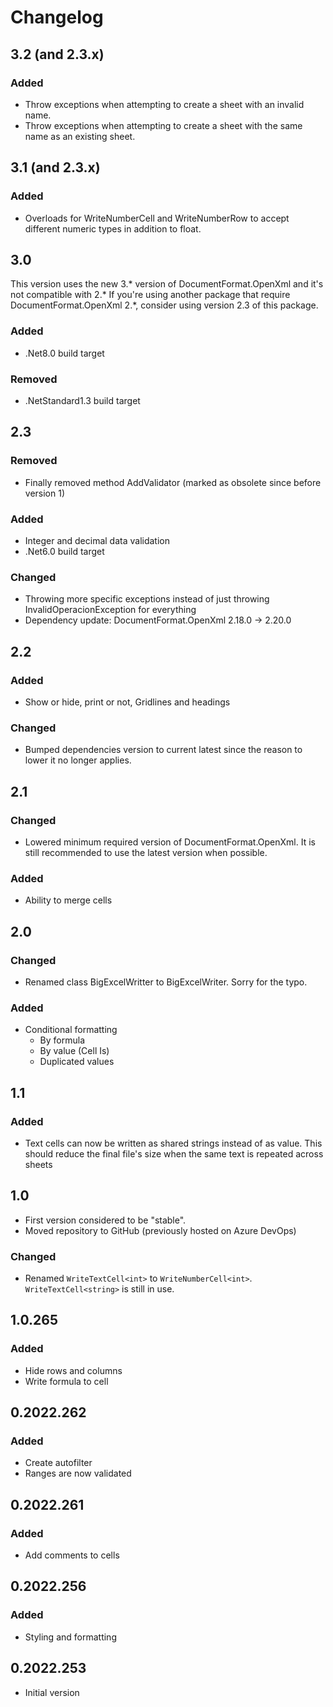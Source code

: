 ﻿# Changelog

## 3.2 (and 2.3.x)
### Added
- Throw exceptions when attempting to create a sheet with an invalid name.
- Throw exceptions when attempting to create a sheet with the same name as an existing sheet.

## 3.1 (and 2.3.x)
### Added
- Overloads for WriteNumberCell and WriteNumberRow to accept different numeric types in addition to float.

## 3.0
This version uses the new 3.* version of DocumentFormat.OpenXml and it's not compatible with 2.*
If you're using another package that require DocumentFormat.OpenXml 2.*, consider using version 2.3 of this package.

### Added
- .Net8.0 build target
### Removed
- .NetStandard1.3 build target

## 2.3
### Removed
- Finally removed method AddValidator (marked as obsolete since before version 1)
### Added
- Integer and decimal data validation
- .Net6.0 build target
### Changed
- Throwing more specific exceptions instead of just throwing InvalidOperacionException for everything
- Dependency update: DocumentFormat.OpenXml 2.18.0 -> 2.20.0

## 2.2
### Added
- Show or hide, print or not, Gridlines and headings
### Changed
- Bumped dependencies version to current latest since the reason to lower it no longer applies.

## 2.1
### Changed
- Lowered minimum required version of DocumentFormat.OpenXml. It is still recommended to use the latest version when possible.
### Added
- Ability to merge cells

## 2.0
### Changed
- Renamed class BigExcelWritter to BigExcelWriter.
  Sorry for the typo.
### Added
- Conditional formatting
    - By formula
    - By value (Cell Is)
    - Duplicated values

## 1.1
### Added
- Text cells can now be written as shared strings instead of as value. This should reduce the final file's size when the same text is repeated across sheets

## 1.0
- First version considered to be "stable".
- Moved repository to GitHub (previously hosted on Azure DevOps)
### Changed
- Renamed `WriteTextCell<int>` to `WriteNumberCell<int>`. `WriteTextCell<string>` is still in use.

## 1.0.265
### Added
- Hide rows and columns
- Write formula to cell

## 0.2022.262
### Added
- Create autofilter
- Ranges are now validated

## 0.2022.261
### Added
- Add comments to cells

## 0.2022.256
### Added
- Styling and formatting

## 0.2022.253
- Initial version
